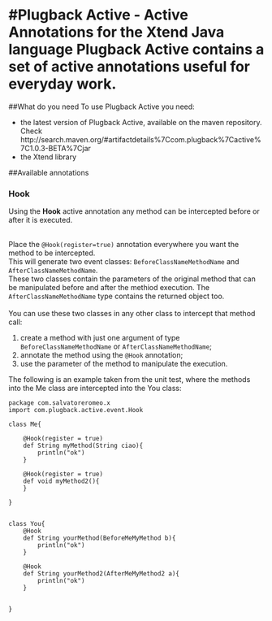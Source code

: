 #Plugback Active - Active Annotations for the Xtend Java language
Plugback Active contains a set of active annotations useful for everyday work. 
===

##What do you need
To use Plugback Active you need:

<ul>
	<li>the latest version of Plugback Active, available on the maven repository. 
	Check http://search.maven.org/#artifactdetails%7Ccom.plugback%7Cactive%7C1.0.3-BETA%7Cjar</li>
	<li>the Xtend library</li>
</ul>


##Available annotations

<h3>Hook</h3>
Using the <b>Hook</b> active annotation any method can be intercepted before or after it is executed.<br><br>

Place the <code>@Hook(register=true)</code> annotation everywhere you want the method to be intercepted.<br>
This will generate two event classes: <code>BeforeClassNameMethodName</code> and <code>AfterClassNameMethodName</code>.<br>
These two classes contain the parameters of the original method that can be manipulated before and after the 
methiod execution. The <code>AfterClassNameMethodName</code> type contains the returned object too.<br><br>
You can use these two classes in any other class to intercept that method call:<br>
<ol><li>create a method with just one argument of type <code>BeforeClassNameMethodName</code> or <code>AfterClassNameMethodName</code>;</li>
<li>annotate the method using the <code>@Hook</code> annotation;</li>
<li>use the parameter of the method to manipulate the execution. </li>
</ol>

The following is an example taken from the unit test, where the methods into the Me class are intercepted into the You class:

```xtend
package com.salvatoreromeo.x
import com.plugback.active.event.Hook

class Me{
	
	@Hook(register = true)
	def String myMethod(String ciao){
		println("ok")
	}
	
	@Hook(register = true)
	def void myMethod2(){
	}
	
}


class You{
	@Hook
	def String yourMethod(BeforeMeMyMethod b){
		println("ok")
	}
	
	@Hook
	def String yourMethod2(AfterMeMyMethod2 a){
		println("ok")
	}
	
	
}
``` 

